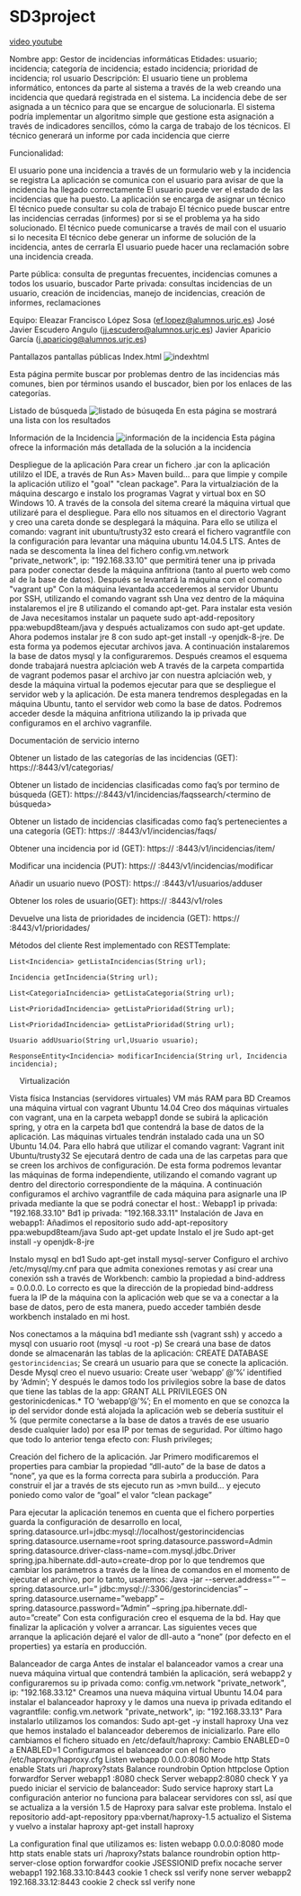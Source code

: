 # SD3project

[video youtube](https://youtu.be/tme18qPiFcQ)

Nombre app: Gestor de incidencias informáticas
Etidades: usuario; incidencia; categoría de incidencia; estado incidencia; prioridad de incidencia; rol usuario
Descripción:
El usuario tiene un problema informático, entonces da parte al sistema a través de la web creando una incidencia que quedará registrada en el sistema. La incidencia debe de ser asignada a un técnico para que se encargue de solucionarla. El sistema podría implementar un algoritmo simple que gestione esta asignación a través de indicadores sencillos, cómo la carga de trabajo de los técnicos.
El técnico generará un informe por cada incidencia que cierre

Funcionalidad:

El usuario pone una incidencia a través de un formulario web y la incidencia se registra
La aplicación se comunica con el usuario para avisar de que la incidencia ha llegado correctamente
El usuario puede ver el estado de las incidencias que ha puesto.
La aplicación se encarga de asignar un técnico 
El técnico puede consultar su cola de trabajo
El técnico puede buscar entre las incidencias cerradas (informes) por si se el problema ya ha sido solucionado.
El técnico puede comunicarse a través de mail con el usuario si lo necesita 
El técnico debe generar un informe de solución de la incidencia, antes de cerrarla
El usuario puede hacer una reclamación sobre una incidencia creada.

Parte pública: consulta de preguntas frecuentes, incidencias comunes a todos los usuario, buscador
Parte privada: consultas incidencias de un usuario, creación de incidencias, manejo de incidencias, creación de informes, reclamaciones


Equipo:
	Eleazar Francisco López Sosa (ef.lopez@alumnos.urjc.es)
	José Javier Escudero Angulo  (jj.escudero@alumnos.urjc.es)
	Javier Aparicio García (j.apariciog@alumnos.urjc.es)

Pantallazos pantallas públicas
Index.html
![indexhtml](https://github.com/Ele-Jav-Jos-URJC/SD3project/blob/master/indexhtml.png)

Esta página permite buscar por problemas dentro de las incidencias más comunes, bien por términos usando el buscador, bien por los enlaces de las categorías.

Listado de búsqueda
![listado de búsuqeda](https://github.com/Ele-Jav-Jos-URJC/SD3project/blob/master/listadoBusqueda.png)
En esta página se mostrará una lista con los resultados

Información de la Incidencia
![información de la incidencia](https://github.com/Ele-Jav-Jos-URJC/SD3project/blob/master/infoIncidencia.png)
Esta página ofrece la información más detallada de la solución a la incidencia

Despliegue de la aplicación
Para crear un fichero .jar con la aplicación utililzo el IDE, a través de Run As> Maven build... para que limpie y compile la aplicación utilizo el "goal" "clean package".
Para la virtualziación de la máquina descargo e instalo los programas Vagrat y virtual box en SO Windows 10.
A través de la consola del sitema crearé la máquina virtual que utilizaré para el despliegue. Para ello nos situamos en el directorio Vagrant y creo una careta donde se desplegará la máquina. Para ello se utiliza el comando:
vagrant init ubuntu/trusty32
esto creará el fichero vagrantfile con la configuración para levantar una máquina ubuntu 14.04.5 LTS. Antes de nada se descomenta la línea del fichero
config.vm.network "private_network", ip: "192.168.33.10"
que permitirá tener una ip privada para poder conectar desde la máquina anfitriona (tanto al puerto web como al de la base de datos).
Después se levantará la máquina con el comando "vagrant up"
Con la máquina levantada accederemos al servidor Ubuntu por SSH, utilizando el comando vagrant ssh
Una vez dentro de la máquina instalaremos el jre 8 utilizando el comando apt-get. Para instalar esta vesión de Java necesitamos instalar un paquete sudo apt-add-repository ppa:webupd8team/java y después actualizamos con sudo apt-get update. Ahora podemos instalar jre 8 con sudo apt-get install -y openjdk-8-jre. De esta forma ya podemos ejecutar archivos java.
A continuación instalaremos la base de datos mysql y la configuraremos. Después creamos el esquema donde trabajará nuestra aplciación web
A través de la carpeta compartida de vagrant podemos pasar el archivo jar con nuestra aplciación web, y desde la máquina virtual la podemos ejecutar para que se despliegue el servidor web y la aplicación. De esta manera tendremos desplegadas en la máquina Ubuntu, tanto el servidor web como la base de datos.
Podremos acceder desde la máquina anfitriona utilizando la ip privada que configuramos en el archivo vagranfile.

Documentación de servicio interno

Obtener un listado de las categorías de las incidencias (GET): 
	https://<ip service>:8443/v1/categorias/

Obtener un listado de incidencias clasificadas como faq’s por termino de búsqueda (GET):
	https://<ip service>:8443/v1/incidencias/faqssearch/<termino de búsqueda>

Obtener un listado de incidencias clasificadas como faq’s pertenecientes a una categoría (GET):
	https:// <ip service>:8443/v1/incidencias/faqs/<nombre de la categoria>

Obtener una incidencia por id (GET):
	https:// <ip service>:8443/v1/incidencias/item/<id>

Modificar una incidencia (PUT):
	https:// <ip service>:8443/v1/incidencias/modificar

Añadir un usuario nuevo (POST):
	https:// <ip service>:8443/v1/usuarios/adduser

Obtener los roles de usuario(GET):
	https:// <ip service>:8443/v1/roles

Devuelve una lista de prioridades de incidencia (GET):
	https:// <ip service>:8443/v1/prioridades/

Métodos del cliente Rest implementado con RESTTemplate:
	
	List<Incidencia> getListaIncidencias(String url);

	Incidencia getIncidencia(String url);

	List<CategoriaIncidencia> getListaCategoria(String url);

	List<PrioridadIncidencia> getListaPrioridad(String url);

	List<PrioridadIncidencia> getListaPrioridad(String url);

	Usuario addUsuario(String url,Usuario usuario);

	ResponseEntity<Incidencia> modificarIncidencia(String url, Incidencia incidencia);
 
Virtualización

Vista física
Instancias (servidores virtuales)  VM más RAM para BD 
Creamos una máquina virtual con vagrant Ubuntu 14.04
Creo dos máquinas virtuales con vagrant, una en la carpeta webapp1 donde se subirá la aplicación spring, y otra en la carpeta bd1 que contendrá la base de datos de la aplicación.
Las máquinas virtuales tendrán instalado cada una un SO Ubuntu 14.04. Para ello habrá que utilizar el comando vagrant:
	Vagrant init Ubuntu/trusty32
Se ejecutará dentro de cada una de las carpetas para que se creen los archivos de configuración. De esta forma podremos levantar las máquinas de forma independiente, utilizando el comando vagrant up dentro del directorio correspondiente de la máquina.
A continuación configuramos el archivo vagrantfile de cada máquina para asignarle una IP privada mediante la que se podrá conectar el host.:
Webapp1 ip privada: "192.168.33.10"
Bd1 ip privada: "192.168.33.11"
Instalación de Java en webapp1:
Añadimos el repositorio sudo add-apt-repository ppa:webupd8team/java
Sudo apt-get update
Instalo el jre Sudo apt-get install  -y openjdk-8-jre

Instalo mysql en bd1
Sudo apt-get install mysql-server
Configuro el archivo /etc/mysql/my.cnf para que admita conexiones remotas y así crear una conexión ssh a través de Workbench: cambio la propiedad a bind-address = 0.0.0.0. Lo correcto es que la dirección de la propiedad bind-address fuera la IP de la máquina con la aplicación web que se va a conectar a la base de datos, pero de esta manera, puedo acceder también desde workbench instalado en mi host.

Nos conectamos a la máquina bd1 mediante ssh (vagrant ssh) y accedo a mysql con usuario
	 root (mysql -u root -p)
Se creará una base de datos donde se almacenarán las tablas de la aplicación:
	CREATE DATABASE `gestorincidencias`;
Se creará un usuario para que se conecte la aplicación. Desde Mysql creo el nuevo usuario:
	Create user ‘webapp’ @’%’ identified by ‘Admin’;
Y después le damos todo los privilegios sobre la base de datos que tiene las tablas de la app:
GRANT ALL PRIVILEGES ON gestorinicdenicas.* TO ‘webapp’@’%’;
En el momento en que se conozca la ip del servidor donde está alojada la aplicación web se debería sustituir el % (que permite conectarse a la base de datos a través de ese usuario desde cualquier lado) por esa IP por temas de seguridad.
Por último hago que todo lo anterior tenga efecto con:
	Flush privileges;

Creación del fichero de la aplicación. Jar
Primero modificaremos el properties para cambiar la propiedad “dll-auto” de la base de datos a “none”, ya que es la forma correcta para subirla a producción.
Para construir el jar a través de sts ejecuto run as >mvn build… y ejecuto poniedo como valor de “goal” el valor “clean package”

Para ejecutar la aplicación tenemos en cuenta que el fichero porperties guarda la configuración de desarrollo en local,
spring.datasource.url=jdbc:mysql://localhost/gestorincidencias
spring.datasource.username=root
spring.datasource.password=Admin
spring.datasource.driver-class-name=com.mysql.jdbc.Driver
spring.jpa.hibernate.ddl-auto=create-drop
 por lo que tendremos que cambiar los parámetros a través de la línea de comandos en el momento de ejecutar el archivo, por lo tanto, usaremos:
Java -jar <webapp> --server.address=”<ip mv>” –spring.datasource.url=” jdbc:mysql://<ip privada bd1>:3306/gestorincidencias” –spring.datasource.username=”webapp” –spring.datasource.password=”Admin” –spring.jpa.hibernate.ddl-auto=”create”
Con esta configuración creo el esquema de la bd. Hay que finalizar la aplicación y volver a arrancar. Las siguientes veces que arranque la aplicación dejaré el valor de dll-auto a “none” (por defecto en el properties) ya estaría en producción.


Balanceador de carga
Antes de instalar el balanceador vamos a crear una nueva máquina virtual que contendrá también la aplicación, será webapp2 y configuraremos su ip privada como:
	config.vm.network "private_network", ip: "192.168.33.12"
Creamos una nueva máquina virtual Ubuntu 14.04 para instalar el balanceador haproxy y le damos una nueva ip privada editando el vagrantfile:
	config.vm.network "private_network", ip: "192.168.33.13"
Para instalarlo utilizamos los comandos:
	Sudo apt-get -y install haproxy
Una vez que hemos instalado el balanceador deberemos de inicializarlo. Pare ello cambiamos el fichero situado en /etc/default/haproxy:
	Cambio ENABLED=0 a ENABLED=1
Configuramos el balanceador con el fichero /etc/haproxy/haproxy.cfg
	Listen webapp 0.0.0.0:8080
		Mode http
		Stats enable
		Stats uri /haproxy?stats
		Balance roundrobin
		Option httpclose
		Option forwardfor
		Server webapp1 <ip server1>:8080 check
		Server webapp2<ip server2>:8080 check
Y ya puedo iniciar el servicio de balanceador:
	Sudo service haproxy start
La configuración anterior no funciona para balacear servidores con ssl, así que se actualiza a la versión 1.5 de Haproxy para salvar este problema.
Instalo el repositorio
	add-apt-repository ppa:vbernat/haproxy-1.5
actualizo el Sistema y vuelvo a instalar haproxy
	apt-get install haproxy

La configuration final que utilizamos es:
listen webapp 0.0.0.0:8080
        mode http
        stats enable
        stats uri /haproxy?stats
        balance roundrobin
        option http-server-close
        option forwardfor
cookie JSESSIONID prefix nocache
        server webapp1 192.168.33.10:8443 cookie 1 check ssl verify none
        server webapp2 192.168.33.12:8443 cookie 2 check ssl verify none

